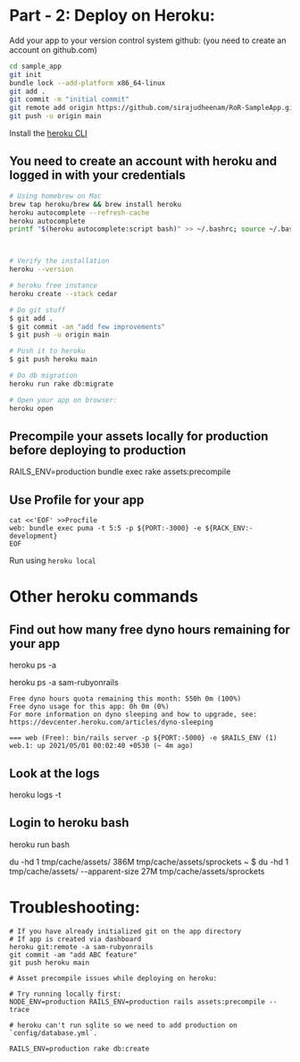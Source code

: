 # Part - 2: Deploy on Heroku:

Add your app to your version control system github: (you need to create an account on github.com)

```bash
cd sample_app
git init
bundle lock --add-platform x86_64-linux
git add .
git commit -m "initial commit"
git remote add origin https://github.com/sirajudheenam/RoR-SampleApp.git
git push -u origin main
```
Install the [heroku CLI](https://devcenter.heroku.com/articles/heroku-command-line)

## You need to create an account with heroku and logged in with your credentials 


```bash
# Using homebrew on Mac
brew tap heroku/brew && brew install heroku
heroku autocomplete --refresh-cache
heroku autocomplete
printf "$(heroku autocomplete:script bash)" >> ~/.bashrc; source ~/.bashrc



# Verify the installation
heroku --version

# heroku free instance
heroku create --stack cedar

# Do git stuff
$ git add .
$ git commit -am "add few improvements"
$ git push -u origin main

# Push it to heroku
$ git push heroku main

# Do db migration
heroku run rake db:migrate

# Open your app on browser:
heroku open

```

## Precompile your assets locally for production before deploying to production

RAILS_ENV=production bundle exec rake assets:precompile



## Use Profile for your app

```
cat <<'EOF' >>Procfile
web: bundle exec puma -t 5:5 -p ${PORT:-3000} -e ${RACK_ENV:-development}
EOF
```
Run using `heroku local` 

# Other heroku commands

## Find out how many free dyno hours remaining for your app

heroku ps -a <app name>

heroku ps -a sam-rubyonrails

```
Free dyno hours quota remaining this month: 550h 0m (100%)
Free dyno usage for this app: 0h 0m (0%)
For more information on dyno sleeping and how to upgrade, see:
https://devcenter.heroku.com/articles/dyno-sleeping

=== web (Free): bin/rails server -p ${PORT:-5000} -e $RAILS_ENV (1)
web.1: up 2021/05/01 00:02:40 +0530 (~ 4m ago)
```

## Look at the logs

heroku logs -t

## Login to heroku bash
heroku run bash

du -hd 1 tmp/cache/assets/
386M  tmp/cache/assets/sprockets
~ $ du -hd 1 tmp/cache/assets/ --apparent-size
27M tmp/cache/assets/sprockets




# Troubleshooting:

```
# If you have already initialized git on the app directory 
# If app is created via dashboard
heroku git:remote -a sam-rubyonrails
git commit -am "add ABC feature"
git push heroku main

# Asset precompile issues while deploying on heroku:

# Try running locally first:
NODE_ENV=production RAILS_ENV=production rails assets:precompile --trace

# heroku can't run sqlite so we need to add production on `config/database.yml`.

RAILS_ENV=production rake db:create


```
